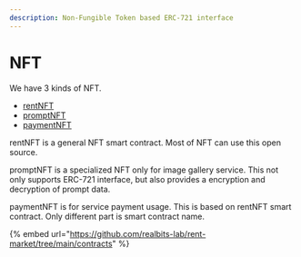 ```yaml
---
description: Non-Fungible Token based ERC-721 interface
---
```


# NFT

We have 3 kinds of NFT.

* [rentNFT](https://github.com/realbits-lab/rent-market/blob/main/contracts/rentNFT.sol)
* [promptNFT](https://github.com/realbits-lab/rent-market/blob/main/contracts/promptNFT.sol)
* [paymentNFT](https://github.com/realbits-lab/rent-market/blob/main/contracts/paymentNFT.sol)

rentNFT is a general NFT smart contract. Most of NFT can use this open source.

promptNFT is a specialized NFT only for image gallery service. This not only supports ERC-721 interface, but also provides a encryption and decryption of prompt data.

paymentNFT is for service payment usage. This is based on rentNFT smart contract. Only different part is smart contract name.

{% embed url="https://github.com/realbits-lab/rent-market/tree/main/contracts" %}

